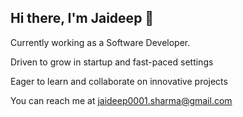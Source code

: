 

Hi there, I'm Jaideep 👋 
--------------------


Currently working as a Software Developer.

Driven to grow in startup and fast-paced settings

Eager to learn and collaborate on innovative projects

You can reach me at jaideep0001.sharma@gmail.com


